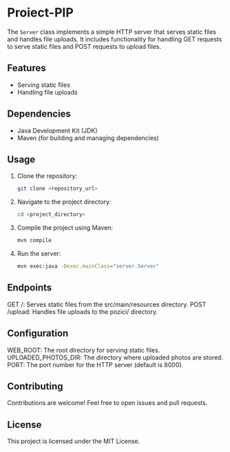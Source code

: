 # Proiect-PIP

The `Server` class implements a simple HTTP server that serves static files and handles file uploads. It includes functionality for handling GET requests to serve static files and POST requests to upload files.

## Features

- Serving static files
- Handling file uploads

## Dependencies

- Java Development Kit (JDK)
- Maven (for building and managing dependencies)

## Usage

1. Clone the repository:

   ```bash
   git clone <repository_url>
   ```
2. Navigate to the project directory:

   ```bash
   cd <project_directory>
   ```
3. Compile the project using Maven:

   ```bash
   mvn compile
   ```

4. Run the server:
   ```bash
   mvn exec:java -Dexec.mainClass="server.Server"
   ```

## Endpoints
GET /: Serves static files from the src/main/resources directory.
POST /upload: Handles file uploads to the pozici/ directory.
## Configuration
WEB_ROOT: The root directory for serving static files.
UPLOADED_PHOTOS_DIR: The directory where uploaded photos are stored.
PORT: The port number for the HTTP server (default is 8000).
## Contributing
Contributions are welcome! Feel free to open issues and pull requests.

## License
This project is licensed under the MIT License.
